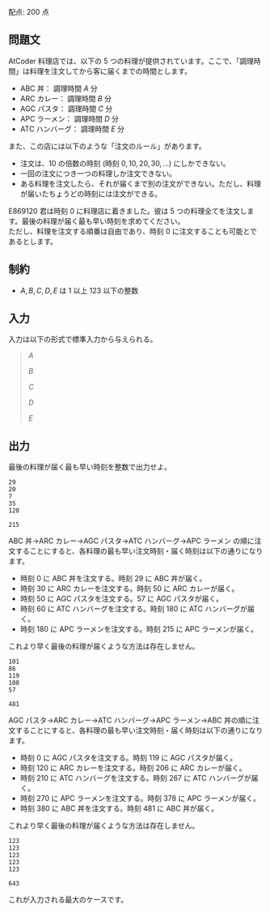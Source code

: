 配点: $200$ 点

## 問題文

AtCoder 料理店では、以下の $5$ つの料理が提供されています。ここで、「調理時間」は料理を注文してから客に届くまでの時間とします。  

- ABC 丼： 調理時間 $A$ 分
- ARC カレー： 調理時間 $B$ 分
- AGC パスタ： 調理時間 $C$ 分
- APC ラーメン： 調理時間 $D$ 分
- ATC ハンバーグ： 調理時間 $E$ 分

また、この店には以下のような「注文のルール」があります。  

- 注文は、$10$ の倍数の時刻 (時刻 $0, 10, 20, 30, ...$) にしかできない。
- 一回の注文につき一つの料理しか注文できない。
- ある料理を注文したら、それが届くまで別の注文ができない。ただし、料理が届いたちょうどの時刻には注文ができる。

E869120 君は時刻 $0$ に料理店に着きました。彼は $5$ つの料理全てを注文します。最後の料理が届く最も早い時刻を求めてください。<br>
ただし、料理を注文する順番は自由であり、時刻 $0$ に注文することも可能とであるとします。  

## 制約

- $A, B, C, D, E$ は $1$ 以上 $123$ 以下の整数

## 入力

入力は以下の形式で標準入力から与えられる。  

> $A$
> 
> $B$
> 
> $C$
> 
> $D$
> 
> $E$

## 出力

最後の料理が届く最も早い時刻を整数で出力せよ。  

```input1
29
20
7
35
120
```

```output1
215
```

ABC 丼→ARC カレー→AGC パスタ→ATC ハンバーグ→APC ラーメン の順に注文することにすると、各料理の最も早い注文時刻・届く時刻は以下の通りになります。  

- 時刻 $0$ に ABC 丼を注文する。時刻 $29$ に ABC 丼が届く。
- 時刻 $30$ に ARC カレーを注文する。時刻 $50$ に ARC カレーが届く。
- 時刻 $50$ に AGC パスタを注文する。$57$ に AGC パスタが届く。
- 時刻 $60$ に ATC ハンバーグを注文する。時刻 $180$ に ATC ハンバーグが届く。
- 時刻 $180$ に APC ラーメンを注文する。時刻 $215$ に APC ラーメンが届く。

これより早く最後の料理が届くような方法は存在しません。  

```input2
101
86
119
108
57
```

```output2
481
```

AGC パスタ→ARC カレー→ATC ハンバーグ→APC ラーメン→ABC 丼の順に注文することにすると、各料理の最も早い注文時刻・届く時刻は以下の通りになります。  

- 時刻 $0$ に AGC パスタを注文する。時刻 $119$ に AGC パスタが届く。
- 時刻 $120$ に ARC カレーを注文する。時刻 $206$ に ARC カレーが届く。
- 時刻 $210$ に ATC ハンバーグを注文する。時刻 $267$ に ATC ハンバーグが届く。
- 時刻 $270$ に APC ラーメンを注文する。時刻 $378$ に APC ラーメンが届く。
- 時刻 $380$ に ABC 丼を注文する。時刻 $481$ に ABC 丼が届く。

これより早く最後の料理が届くような方法は存在しません。  

```input3
123
123
123
123
123
```

```output3
643
```

これが入力される最大のケースです。